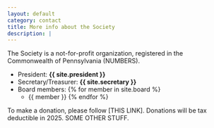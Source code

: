 ```yaml
---
layout: default
category: contact
title: More info about the Society
description: |
---
```


The Society is a not-for-profit organization, registered in the Commonwealth of Pennsylvania (NUMBERS). 

- President:  **{{ site.president }}**
- Secretary/Treasurer: **{{ site.secretary }}**
- Board members: 
{% for member in site.board %}
  - {{ member }}
{% endfor %}



To make a donation, please follow [THIS LINK]. Donations will be tax deductible in 2025. SOME OTHER STUFF.